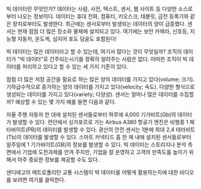 빅 데이터란 무엇인가?
데이터는 사람, 사진, 텍스트, 센서, 웹 사이트 등 다양한 소스로부터 나오는 정보이다. 데이터는 휴대 전화, 컴퓨터, 키오스크, 태블릿, 금전 등록기와 같은 장치로부터도 발생한다. 최근에는 센서로부터 발생되는 데이터의 양이 급증했다. 센서는 현재 점점 더 많은 장소와 물체에 설치되고 있다. 여기에는 보안 카메라, 신호등, 지능형 자동차, 온도계, 심지어 포도 덩굴도 포함된다!

빅 데이터는 많은 데이터라고 할 수 있는데, 여기서 많다는 것이 무엇일까? 조직의 데이터가 "빅 데이터"로 간주되는시기를 정확히 알려주는 사람은 없다. 어떠한 조직이 빅 데이터를 처리하고 있다고 할 수 있는 세 가지 기준이 있다.

점점 더 많은 저장 공간을 필요로 하는 많은 양의 데이터를 가지고 있다(volume; 크기).
기하급수적으로 증가하는 양의 데이터를 가지고 있다(velocity; 속도).
다양한 형식으로 생성되는 데이터를 가지고 있다(variety; 다양성).
센서는 얼마나 많은 데이터를 수집할까? 예상할 수 있는 몇 가지 예를 들면 다음과 같다.

자율 주행 자동차 한 대에 설치된 센서들로부터 하루에 4,000 기가비트(Gb)의 데이터가 발생할 수 있다.
런던에서 싱가포르로 가는 Airbus A380 항공기 엔진은 비행중 1 페타바이트(PB)의 데이터를 발생할 수 있다.
광산의 안전 센서는 1분에 최대 2,4 테라비트(Tb)의 데이터를 발생할 수 있다.
스마트 커넥티드 홈 한 채 내에 설치된 센서들로부터 일주일에 1 기가바이트(GB)의 정보를 발생할 수 있다.
빅 데이터는 스토리지나 분석 측면에서 기업에 도전과제를 안겨 주지만, 기업을 잘 운영하고 고객의 만족도를 높이기 위해서 아주 중요한 정보를 제공할 수도 있다.

샌디에고의 메트로폴리탄 교통 시스템이 빅 데이터를 어떻게 활용하는지에 대한 비디오를 보려면 여기를 클릭한다.